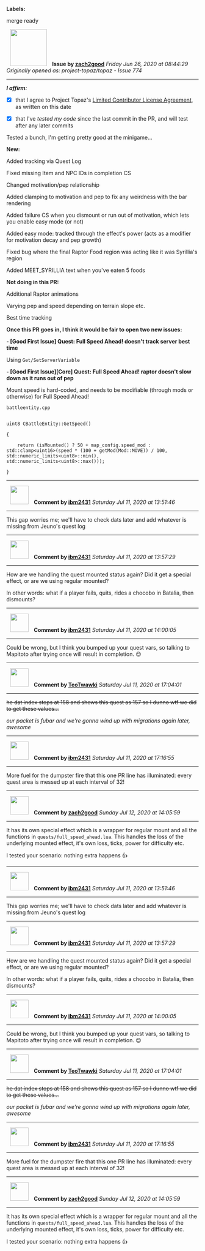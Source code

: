**Labels:**

merge ready



<a href="https://github.com/zach2good"><img src="https://avatars3.githubusercontent.com/u/1389729?v=4" width="96" height="96" hspace="10"></img></a> **Issue by [zach2good](https://github.com/zach2good)**
_Friday Jun 26, 2020 at 08:44:29_
_Originally opened as: project-topaz/topaz - Issue 774_

----

<!-- place 'x' mark between square [] brackets to affirm: -->
**_I affirm:_**
- [x] that I agree to Project Topaz's [Limited Contributor License Agreement](http://project-topaz.com/blob/release/CONTRIBUTOR_AGREEMENT.md), as written on this date
- [x] that I've _tested my code_ since the last commit in the PR, and will test after any later commits

Tested a bunch, I'm getting pretty good at the minigame...

**New:**
Added tracking via Quest Log
Fixed missing Item and NPC IDs in completion CS
Changed motivation/pep relationship
Added clamping to motivation and pep to fix any weirdness with the bar rendering
Added failure CS when you dismount or run out of motivation, which lets you enable easy mode (or not)
Added easy mode: tracked through the effect's power (acts as a modifier for motivation decay and pep growth)
Fixed bug where the final Raptor Food region was acting like it was Syrillia's region
Added MEET_SYRILLIA text when you've eaten 5 foods

**Not doing in this PR:**
Additional Raptor animations
Varying pep and speed depending on terrain slope etc.
Best time tracking

**Once this PR goes in, I think it would be fair to open two new issues:**
**- [Good First Issue] Quest: Full Speed Ahead! doesn't track server best time**
Using `Get/SetServerVariable`

**- [Good First Issue][Core] Quest: Full Speed Ahead! raptor doesn't slow down as it runs out of pep**
Mount speed is hard-coded, and needs to be modifiable (through mods or otherwise) for Full Speed Ahead!

`battleentity.cpp`
```
uint8 CBattleEntity::GetSpeed()
{
    return (isMounted() ? 50 + map_config.speed_mod : std::clamp<uint16>(speed * (100 + getMod(Mod::MOVE)) / 100, std::numeric_limits<uint8>::min(), std::numeric_limits<uint8>::max()));
}
```


----
<a href="https://github.com/ibm2431"><img src="https://avatars3.githubusercontent.com/u/13112942?v=4" width="48" height="48" hspace="10"></img></a> **Comment by [ibm2431](https://github.com/ibm2431)**
_Saturday Jul 11, 2020 at 13:51:46_

----

This gap worries me; we'll have to check dats later and add whatever is missing from Jeuno's quest log


----
<a href="https://github.com/ibm2431"><img src="https://avatars3.githubusercontent.com/u/13112942?v=4" width="48" height="48" hspace="10"></img></a> **Comment by [ibm2431](https://github.com/ibm2431)**
_Saturday Jul 11, 2020 at 13:57:29_

----

How are we handling the quest mounted status again? Did it get a special effect, or are we using regular mounted?

In other words: what if a player fails, quits, rides a chocobo in Batalia, then dismounts?


----
<a href="https://github.com/ibm2431"><img src="https://avatars3.githubusercontent.com/u/13112942?v=4" width="48" height="48" hspace="10"></img></a> **Comment by [ibm2431](https://github.com/ibm2431)**
_Saturday Jul 11, 2020 at 14:00:05_

----

Could be wrong, but I think you bumped up your quest vars, so talking to Mapitoto after trying once will result in completion. 😉 


----
<a href="https://github.com/TeoTwawki"><img src="https://avatars0.githubusercontent.com/u/6871475?v=4" width="48" height="48" hspace="10"></img></a> **Comment by [TeoTwawki](https://github.com/TeoTwawki)**
_Saturday Jul 11, 2020 at 17:04:01_

----

~~he dat index stops at 158 and shows this quest as 157 so I dunno wtf we did to get these values...~~
_our packet is fubar and we're gonna wind up with migrations again later, awesome_


----
<a href="https://github.com/ibm2431"><img src="https://avatars3.githubusercontent.com/u/13112942?v=4" width="48" height="48" hspace="10"></img></a> **Comment by [ibm2431](https://github.com/ibm2431)**
_Saturday Jul 11, 2020 at 17:16:55_

----

More fuel for the dumpster fire that this one PR line has illuminated: every quest area is messed up at each interval of 32!


----
<a href="https://github.com/zach2good"><img src="https://avatars3.githubusercontent.com/u/1389729?v=4" width="48" height="48" hspace="10"></img></a> **Comment by [zach2good](https://github.com/zach2good)**
_Sunday Jul 12, 2020 at 14:05:59_

----

It has its own special effect which is a wrapper for regular mount and all the functions in `quests/full_speed_ahead.lua`. This handles the loss of the underlying mounted effect, it's own loss, ticks, power for difficulty etc.

I tested your scenario: nothing extra happens :+1:




----
<a href="https://github.com/ibm2431"><img src="https://avatars3.githubusercontent.com/u/13112942?v=4" width="48" height="48" hspace="10"></img></a> **Comment by [ibm2431](https://github.com/ibm2431)**
_Saturday Jul 11, 2020 at 13:51:46_

----

This gap worries me; we'll have to check dats later and add whatever is missing from Jeuno's quest log


----
<a href="https://github.com/ibm2431"><img src="https://avatars3.githubusercontent.com/u/13112942?v=4" width="48" height="48" hspace="10"></img></a> **Comment by [ibm2431](https://github.com/ibm2431)**
_Saturday Jul 11, 2020 at 13:57:29_

----

How are we handling the quest mounted status again? Did it get a special effect, or are we using regular mounted?

In other words: what if a player fails, quits, rides a chocobo in Batalia, then dismounts?


----
<a href="https://github.com/ibm2431"><img src="https://avatars3.githubusercontent.com/u/13112942?v=4" width="48" height="48" hspace="10"></img></a> **Comment by [ibm2431](https://github.com/ibm2431)**
_Saturday Jul 11, 2020 at 14:00:05_

----

Could be wrong, but I think you bumped up your quest vars, so talking to Mapitoto after trying once will result in completion. 😉 


----
<a href="https://github.com/TeoTwawki"><img src="https://avatars0.githubusercontent.com/u/6871475?v=4" width="48" height="48" hspace="10"></img></a> **Comment by [TeoTwawki](https://github.com/TeoTwawki)**
_Saturday Jul 11, 2020 at 17:04:01_

----

~~he dat index stops at 158 and shows this quest as 157 so I dunno wtf we did to get these values...~~
_our packet is fubar and we're gonna wind up with migrations again later, awesome_


----
<a href="https://github.com/ibm2431"><img src="https://avatars3.githubusercontent.com/u/13112942?v=4" width="48" height="48" hspace="10"></img></a> **Comment by [ibm2431](https://github.com/ibm2431)**
_Saturday Jul 11, 2020 at 17:16:55_

----

More fuel for the dumpster fire that this one PR line has illuminated: every quest area is messed up at each interval of 32!


----
<a href="https://github.com/zach2good"><img src="https://avatars3.githubusercontent.com/u/1389729?v=4" width="48" height="48" hspace="10"></img></a> **Comment by [zach2good](https://github.com/zach2good)**
_Sunday Jul 12, 2020 at 14:05:59_

----

It has its own special effect which is a wrapper for regular mount and all the functions in `quests/full_speed_ahead.lua`. This handles the loss of the underlying mounted effect, it's own loss, ticks, power for difficulty etc.

I tested your scenario: nothing extra happens :+1:


